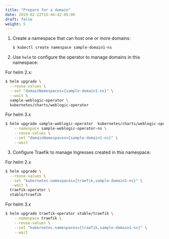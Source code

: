 ```yaml
---
title: "Prepare for a domain"
date: 2019-02-22T15:44:42-05:00
draft: false
weight: 5
---
```



1.  Create a namespace that can host one or more domains:

    ```bash
    $ kubectl create namespace sample-domain1-ns
    ```

2.	Use `helm` to configure the operator to manage domains in this namespace:

For helm 2.x:

```bash
$ helm upgrade \
  --reuse-values \
  --set "domainNamespaces={sample-domain1-ns}" \
  --wait \
  sample-weblogic-operator \
  kubernetes/charts/weblogic-operator
```
        
For helm 3.x

```bash
$ helm upgrade sample-weblogic-operator  kubernetes/charts/weblogic-operator \
    --namespace sample-weblogic-operator-ns \
    --reuse-values \
    --set "domainNamespaces={sample-domain1-ns}" \
    --wait
```

3.  Configure Traefik to manage Ingresses created in this namespace:

For helm 2.x

```bash
$ helm upgrade \
  --reuse-values \
  --set "kubernetes.namespaces={traefik,sample-domain1-ns}" \
  --wait \
  traefik-operator \
  stable/traefik
```


For helm 3.x

```bash
$ helm upgrade traefik-operator stable/traefik \
    --namespace traefik \
    --reuse-values \
    --set "kubernetes.namespaces={traefik,sample-domain1-ns}" \
    --wait 
```
